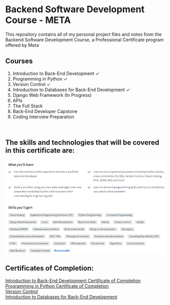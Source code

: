 # Backend Software Development Course - META

This repository contains all of my personal project files and notes from the Backend Software Development Course, a Professional Certificate program offered by Meta

## Courses

<ol>
  <li>Introduction to Back-End Development &#x2713;</li>
  <li>Programming in Python &#x2713;</li>
  <li>Version Control &#x2713; </li>
  <li>Introduction to Databases for Back-End Development &#x2713; </li> 
  <li>Django Web Framework (In Progress)</li> 
  <li>APIs</li>
  <li>The Full Stack</li>
  <li>Back-End Developer Capstone</li>
  <li>Coding Interview Preparation</li>
</ol>
<br>

<h2>The skills and technologies that will be covered in this certificate are: </h2>
<img src="./Course 1 - Introduction to Back-End Development/images/Meta-Back-End-Development.png" alt="">
<br>

<h2>Certificates of Completion:</h2>
<a href="https://www.coursera.org/account/accomplishments/certificate/68E4Z5USSFWH">Introduction to Back-End Development Certificate of Completion</a> <br>
<a href="https://www.coursera.org/account/accomplishments/certificate/A84HZG2KRBPR">Programming in Python Certificate of Completion</a> <br>
<a href="https://www.coursera.org/account/accomplishments/certificate/6WKCK7RZD8C6">Version Control</a> <br>
<a href="https://www.coursera.org/account/accomplishments/certificate/6WKCK7RZD8C6">Introduction to Databases for Back-End Development</a>

